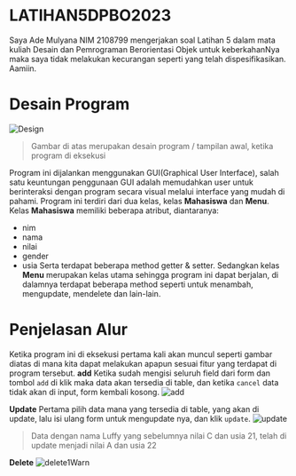 # LATIHAN5DPBO2023
Saya Ade Mulyana NIM 2108799 mengerjakan soal Latihan 5 dalam mata kuliah Desain dan Pemrograman Berorientasi Objek untuk keberkahanNya maka saya tidak melakukan kecurangan seperti yang telah dispesifikasikan. Aamiin.
# Desain Program
![Design](https://user-images.githubusercontent.com/100661834/226823857-7211e87e-9e5f-4ef0-b112-7ad3d16afb27.png)

> Gambar di atas merupakan desain program / tampilan awal, ketika program di eksekusi

Program ini dijalankan menggunakan GUI(Graphical User Interface), salah satu keuntungan penggunaan GUI adalah memudahkan user untuk berinteraksi dengan program secara visual melalui interface yang mudah di pahami.
Program ini terdiri dari dua kelas, kelas **Mahasiswa** dan **Menu**. Kelas **Mahasiswa**  memiliki beberapa atribut, diantaranya:
- nim
- nama
- nilai
- gender
- usia
Serta terdapat beberapa method getter & setter.
Sedangkan kelas **Menu** merupakan kelas utama sehingga program ini dapat berjalan, di dalamnya terdapat beberapa method seperti untuk menambah, mengupdate, mendelete dan lain-lain.

# Penjelasan Alur
Ketika program ini di eksekusi pertama kali akan muncul seperti gambar diatas di mana kita dapat melakukan apapun sesuai fitur yang terdapat di program tersebut.
**add**
Ketika sudah mengisi seluruh field dari form dan tombol `add` di klik maka data akan tersedia di table, dan ketika `cancel` data tidak akan di input, form kembali kosong.
![add](https://user-images.githubusercontent.com/100661834/226827019-6173a5fb-38f2-496b-b891-73573e256e72.png)

**Update**
Pertama pilih data mana yang tersedia di table, yang akan di update, lalu isi ulang form untuk mengupdate nya, dan klik `update`.
![update](https://user-images.githubusercontent.com/100661834/226828277-8b654c47-ec0b-4dc3-a110-7502d90894d7.png)
> Data dengan nama Luffy yang sebelumnya nilai C dan usia 21, telah di update menjadi nilai A dan usia 22

**Delete**
![delete1Warn](https://user-images.githubusercontent.com/100661834/226828839-be793af1-bcde-4e1f-8fce-fbf8e9d31d5d.png)
